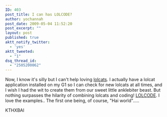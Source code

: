 ```yaml
---
ID: 403
post_title: I can has LOLCODE?
author: yochannah
post_date: 2009-05-04 11:52:20
post_excerpt: ""
layout: post
published: true
aktt_notify_twitter:
  - 'yes'
aktt_tweeted:
  - "1"
dsq_thread_id:
  - "2505200062"
---
```

Now, I know it's silly but I can't help loving <a href="http://icanhascheezburger.com/">lolcats</a>. I actually have a lolcat application installed on my G1 so I can check for new lolcats at all times, and I wish I had the wit to create them from our sweet little anklebiter beast. But nothing surpasses the hilarity of combining lolcats and coding! <a href='http://lolcode.com/keywords/keywords'>LOLCODE</a>. I love the examples.. The first one being, of course, "Hai world".....

KTHXBAI
